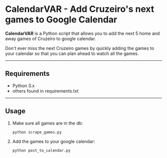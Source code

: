 # CalendarVAR - Add Cruzeiro's next games to Google Calendar

**CalendarVAR** is a Python script that allows you to add the next 5 home and away games of Cruzeiro to google calendar. 

Don't ever miss the next Cruzeiro games by quickly adding the games to your calendar so that you can plan ahead to watch all the games.

---

## Requirements

- Python 3.x
- others found in requirements.txt

---

## Usage

1. Make sure all games are in the db:
   ```bash
   python scrape_games.py

2. Add the games to your google calendar:
   ```bash
   python post_to_calendar.py
